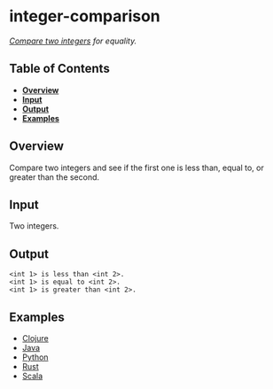 # integer-comparison

*[Compare two integers](http://rosettacode.org/wiki/Integer_comparison) for equality.*

## Table of Contents
* **[Overview](#overview)**
* **[Input](#input)**
* **[Output](#output)**
* **[Examples](#examples)**

## Overview
Compare two integers and see if the first one is less than, equal to, or greater than the second.

## Input
Two integers.

## Output
```
<int 1> is less than <int 2>.
<int 1> is equal to <int 2>.
<int 1> is greater than <int 2>.
```

## Examples
- [Clojure](clojure/)
- [Java](java/)
- [Python](python/)
- [Rust](rust/)
- [Scala](scala/)
